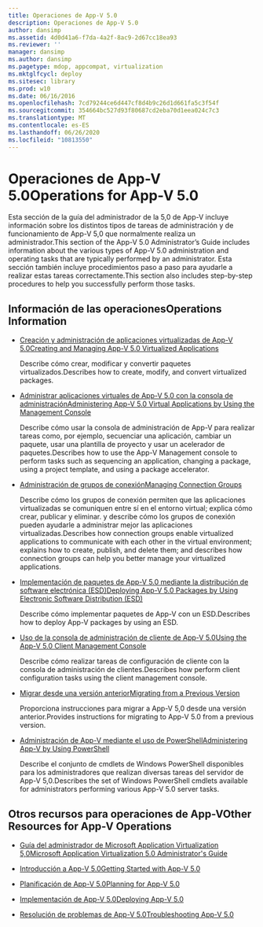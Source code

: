 ```yaml
---
title: Operaciones de App-V 5.0
description: Operaciones de App-V 5.0
author: dansimp
ms.assetid: 4d0d41a6-f7da-4a2f-8ac9-2d67cc18ea93
ms.reviewer: ''
manager: dansimp
ms.author: dansimp
ms.pagetype: mdop, appcompat, virtualization
ms.mktglfcycl: deploy
ms.sitesec: library
ms.prod: w10
ms.date: 06/16/2016
ms.openlocfilehash: 7cd79244ce6d447cf8d4b9c26d1d661fa5c3f54f
ms.sourcegitcommit: 354664bc527d93f80687cd2eba70d1eea024c7c3
ms.translationtype: MT
ms.contentlocale: es-ES
ms.lasthandoff: 06/26/2020
ms.locfileid: "10813550"
---
```

# <span data-ttu-id="bc63e-103">Operaciones de App-V 5.0</span><span class="sxs-lookup"><span data-stu-id="bc63e-103">Operations for App-V 5.0</span></span>


<span data-ttu-id="bc63e-104">Esta sección de la guía del administrador de la 5,0 de App-V incluye información sobre los distintos tipos de tareas de administración y de funcionamiento de App-V 5,0 que normalmente realiza un administrador.</span><span class="sxs-lookup"><span data-stu-id="bc63e-104">This section of the App-V 5.0 Administrator’s Guide includes information about the various types of App-V 5.0 administration and operating tasks that are typically performed by an administrator.</span></span> <span data-ttu-id="bc63e-105">Esta sección también incluye procedimientos paso a paso para ayudarle a realizar estas tareas correctamente.</span><span class="sxs-lookup"><span data-stu-id="bc63e-105">This section also includes step-by-step procedures to help you successfully perform those tasks.</span></span>

## <span data-ttu-id="bc63e-106">Información de las operaciones</span><span class="sxs-lookup"><span data-stu-id="bc63e-106">Operations Information</span></span>


-   [<span data-ttu-id="bc63e-107">Creación y administración de aplicaciones virtualizadas de App-V 5.0</span><span class="sxs-lookup"><span data-stu-id="bc63e-107">Creating and Managing App-V 5.0 Virtualized Applications</span></span>](creating-and-managing-app-v-50-virtualized-applications.md)

    <span data-ttu-id="bc63e-108">Describe cómo crear, modificar y convertir paquetes virtualizados.</span><span class="sxs-lookup"><span data-stu-id="bc63e-108">Describes how to create, modify, and convert virtualized packages.</span></span>

-   [<span data-ttu-id="bc63e-109">Administrar aplicaciones virtuales de App-V 5.0 con la consola de administración</span><span class="sxs-lookup"><span data-stu-id="bc63e-109">Administering App-V 5.0 Virtual Applications by Using the Management Console</span></span>](administering-app-v-50-virtual-applications-by-using-the-management-console.md)

    <span data-ttu-id="bc63e-110">Describe cómo usar la consola de administración de App-V para realizar tareas como, por ejemplo, secuenciar una aplicación, cambiar un paquete, usar una plantilla de proyecto y usar un acelerador de paquetes.</span><span class="sxs-lookup"><span data-stu-id="bc63e-110">Describes how to use the App-V Management console to perform tasks such as sequencing an application, changing a package, using a project template, and using a package accelerator.</span></span>

-   [<span data-ttu-id="bc63e-111">Administración de grupos de conexión</span><span class="sxs-lookup"><span data-stu-id="bc63e-111">Managing Connection Groups</span></span>](managing-connection-groups.md)

    <span data-ttu-id="bc63e-112">Describe cómo los grupos de conexión permiten que las aplicaciones virtualizadas se comuniquen entre sí en el entorno virtual; explica cómo crear, publicar y eliminar. y describe cómo los grupos de conexión pueden ayudarle a administrar mejor las aplicaciones virtualizadas.</span><span class="sxs-lookup"><span data-stu-id="bc63e-112">Describes how connection groups enable virtualized applications to communicate with each other in the virtual environment; explains how to create, publish, and delete them; and describes how connection groups can help you better manage your virtualized applications.</span></span>

-   [<span data-ttu-id="bc63e-113">Implementación de paquetes de App-V 5.0 mediante la distribución de software electrónica (ESD)</span><span class="sxs-lookup"><span data-stu-id="bc63e-113">Deploying App-V 5.0 Packages by Using Electronic Software Distribution (ESD)</span></span>](deploying-app-v-50-packages-by-using-electronic-software-distribution--esd-.md)

    <span data-ttu-id="bc63e-114">Describe cómo implementar paquetes de App-V con un ESD.</span><span class="sxs-lookup"><span data-stu-id="bc63e-114">Describes how to deploy App-V packages by using an ESD.</span></span>

-   [<span data-ttu-id="bc63e-115">Uso de la consola de administración de cliente de App-V 5.0</span><span class="sxs-lookup"><span data-stu-id="bc63e-115">Using the App-V 5.0 Client Management Console</span></span>](using-the-app-v-50-client-management-console.md)

    <span data-ttu-id="bc63e-116">Describe cómo realizar tareas de configuración de cliente con la consola de administración de clientes.</span><span class="sxs-lookup"><span data-stu-id="bc63e-116">Describes how perform client configuration tasks using the client management console.</span></span>

-   [<span data-ttu-id="bc63e-117">Migrar desde una versión anterior</span><span class="sxs-lookup"><span data-stu-id="bc63e-117">Migrating from a Previous Version</span></span>](migrating-from-a-previous-version-app-v-50.md)

    <span data-ttu-id="bc63e-118">Proporciona instrucciones para migrar a App-V 5,0 desde una versión anterior.</span><span class="sxs-lookup"><span data-stu-id="bc63e-118">Provides instructions for migrating to App-V 5.0 from a previous version.</span></span>

-   [<span data-ttu-id="bc63e-119">Administración de App-V mediante el uso de PowerShell</span><span class="sxs-lookup"><span data-stu-id="bc63e-119">Administering App-V by Using PowerShell</span></span>](administering-app-v-by-using-powershell.md)

    <span data-ttu-id="bc63e-120">Describe el conjunto de cmdlets de Windows PowerShell disponibles para los administradores que realizan diversas tareas del servidor de App-V 5,0.</span><span class="sxs-lookup"><span data-stu-id="bc63e-120">Describes the set of Windows PowerShell cmdlets available for administrators performing various App-V 5.0 server tasks.</span></span>






## <span data-ttu-id="bc63e-121">Otros recursos para operaciones de App-V</span><span class="sxs-lookup"><span data-stu-id="bc63e-121">Other Resources for App-V Operations</span></span>


-   [<span data-ttu-id="bc63e-122">Guía del administrador de Microsoft Application Virtualization 5,0</span><span class="sxs-lookup"><span data-stu-id="bc63e-122">Microsoft Application Virtualization 5.0 Administrator's Guide</span></span>](microsoft-application-virtualization-50-administrators-guide.md)

-   [<span data-ttu-id="bc63e-123">Introducción a App-V 5.0</span><span class="sxs-lookup"><span data-stu-id="bc63e-123">Getting Started with App-V 5.0</span></span>](getting-started-with-app-v-50--rtm.md)

-   [<span data-ttu-id="bc63e-124">Planificación de App-V 5.0</span><span class="sxs-lookup"><span data-stu-id="bc63e-124">Planning for App-V 5.0</span></span>](planning-for-app-v-50-rc.md)

-   [<span data-ttu-id="bc63e-125">Implementación de App-V 5.0</span><span class="sxs-lookup"><span data-stu-id="bc63e-125">Deploying App-V 5.0</span></span>](deploying-app-v-50.md)

-   [<span data-ttu-id="bc63e-126">Resolución de problemas de App-V 5.0</span><span class="sxs-lookup"><span data-stu-id="bc63e-126">Troubleshooting App-V 5.0</span></span>](troubleshooting-app-v-50.md)

 

 





